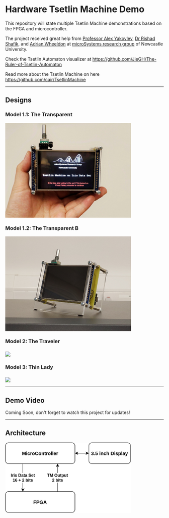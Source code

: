 # Hardware Tsetlin Machine Demo
This repository will state multiple Tsetlin Machine demonstrations based on the FPGA and microcontroller. 

The project received great help from [Professor Alex Yakovlev](https://www.ncl.ac.uk/engineering/staff/profile/alexyakovlev.html#background), [Dr Rishad Shafik](https://www.ncl.ac.uk/engineering/staff/profile/rishadshafik.html#background), and [Adrian Wheeldon](https://www.ncl.ac.uk/engineering/staff/profile/adrianwheeldon.html#background) at [microSystems research group](https://www.ncl.ac.uk/engineering/research/eee/microsystems/) of Newcastle University. 


Check the Tsetlin Automaton visualizer at https://github.com/JieGH/The-Ruler-of-Tsetlin-Automaton

Read more about the Tsetlin Machine on here https://github.com/cair/TsetlinMachine 

---
## Designs

### Model 1.1: The Transparent 
<!-- ![transpM1](TraspM_1.jpeg) -->
<img src="TraspM_1.jpeg" width = "400" align="middle" >

### Model 1.2: The Transparent B
<!-- ![transpM1](TraspM_B_1.jpg) -->
<img src="TraspM_B_1.jpg" width = "400" align="middle" >

### Model 2: The Traveler

<img src="ThinLady_1.jpg" width = "400" align="middle" >



### Model 3: Thin Lady

<img src="ThinLady_1.jpg" width = "400" align="middle" >


---
## Demo Video
Coming Soon, don't forget to watch this project for updates!

---
## Architecture 
<img src="TM_demo_achit.png" width = "400" align="middle" >
